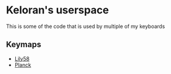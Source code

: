 # Keloran's userspace
This is some of the code that is used by multiple of my keyboards

## Keymaps
* [Lily58](https://github.com/keloran/qmk_firmware/keyboards/lily58/keymaps/keloran)
* [Planck](https://github.com/keloran/qmk_firmware/keyboards/planck/keymaps/keloran)
